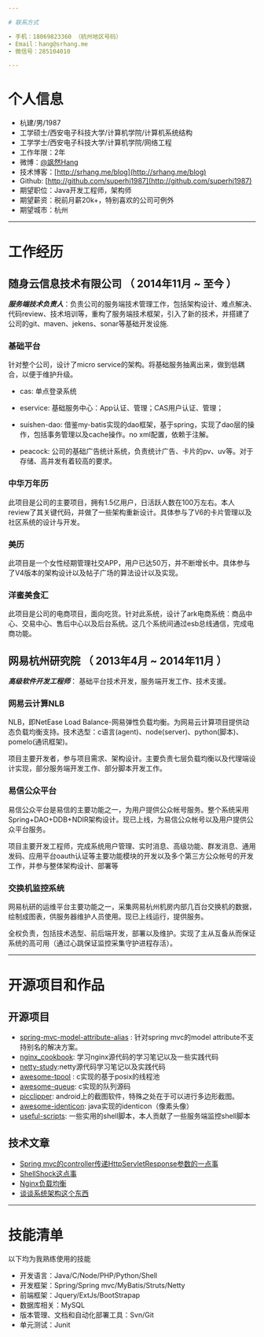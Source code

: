 ```yaml
---

# 联系方式

- 手机：18069823360 （杭州地区号码）
- Email：hang@srhang.me
- 微信号：285104010

---
```


# 个人信息

 - 杭建/男/1987 
 - 工学硕士/西安电子科技大学/计算机学院/计算机系统结构
 - 工学学士/西安电子科技大学/计算机学院/网络工程
 - 工作年限：2年
 - 微博：[@飒然Hang](http://weibo.com/superhj1987)
 - 技术博客：[http://srhang.me/blog](http://srhang.me/blog)
 - Github: [http://github.com/superhj1987](http://github.com/superhj1987)
 - 期望职位：Java开发工程师，架构师
 - 期望薪资：税前月薪20k+，特别喜欢的公司可例外
 - 期望城市：杭州

---

# 工作经历

## 随身云信息技术有限公司 （ 2014年11月 ~ 至今 ）

***服务端技术负责人***：负责公司的服务端技术管理工作，包括架构设计、难点解决、代码review、技术培训等，重构了服务端技术框架，引入了新的技术，并搭建了公司的git、maven、jekens、sonar等基础开发设施.

### 基础平台

针对整个公司，设计了micro service的架构。将基础服务抽离出来，做到低耦合，以便于维护升级。

- cas: 单点登录系统

- eservice: 基础服务中心：App认证、管理；CAS用户认证、管理；

- suishen-dao: 借鉴my-batis实现的dao框架，基于spring，实现了dao层的操作，包括事务管理以及cache操作。no xml配置，依赖于注解。

- peacock: 公司的基础广告统计系统，负责统计广告、卡片的pv、uv等。对于存储、高并发有着较高的要求。

### 中华万年历 

此项目是公司的主要项目，拥有1.5亿用户，日活跃人数在100万左右。本人review了其关键代码，并做了一些架构重新设计。具体参与了V6的卡片管理以及社区系统的设计与开发。

### 美历 

此项目是一个女性经期管理社交APP，用户已达50万，并不断增长中。具体参与了V4版本的架构设计以及帖子广场的算法设计以及实现。

### 洋蜜美食汇

此项目是公司的电商项目，面向吃货。针对此系统，设计了ark电商系统：商品中心、交易中心、售后中心以及后台系统。这几个系统间通过esb总线通信，完成电商功能。

## 网易杭州研究院 （ 2013年4月 ~ 2014年11月 ）

***高级软件开发工程师***： 基础平台技术开发，服务端开发工作、技术支援。

### 网易云计算NLB 

NLB，即NetEase Load Balance-网易弹性负载均衡。为网易云计算项目提供动态负载均衡支持。技术选型：c语言(agent)、node(server)、python(脚本)、pomelo(通讯框架)。

项目主要开发者，参与项目需求、架构设计。主要负责七层负载均衡以及代理端设计实现，部分服务端开发工作、部分脚本开发工作。

### 易信公众平台

易信公众平台是易信的主要功能之一，为用户提供公众帐号服务。整个系统采用Spring+DAO+DDB+NDIR架构设计。现已上线，为易信公众帐号以及用户提供公众平台服务。

项目主要开发工程师，完成系统用户管理、实时消息、高级功能、群发消息、通用发码、应用平台oauth认证等主要功能模块的开发以及多个第三方公众帐号的开发工作，并参与整体架构设计、部署等

### 交换机监控系统

网易杭研的运维平台主要功能之一，采集网易杭州机房内部几百台交换机的数据，绘制成图表，供服务器维护人员使用。现已上线运行，提供服务。

全权负责，包括技术选型、前后端开发，部署以及维护。实现了主从互备从而保证系统的高可用（通过心跳保证监控采集守护进程存活）。

---

# 开源项目和作品

## 开源项目

 - [spring-mvc-model-attribute-alias](https://github.com/superhj1987/spring-mvc-model-attribute-alias) : 针对spring mvc的model attribute不支持别名的解决方案。
 - [nginx_cookbook](https://github.com/superhj1987/nginx_cookbook): 学习nginx源代码的学习笔记以及一些实践代码
 - [netty-study](https://github.com/superhj1987/netty-study):netty源代码学习笔记以及实践代码
 - [awesome-tpool](https://github.com/superhj1987/awesome-tpool) : c实现的基于posix的线程池
 - [awesome-queue](https://github.com/superhj1987/awesome-queue): c实现的队列源码
 - [picclipper](https://github.com/Suishenyun/picclipper): android上的截图软件，特殊之处在于可以进行多边形截图。
 - [awesome-identicon](https://github.com/superhj1987/awesome-identicon): java实现的identicon（像素头像）
 - [useful-scripts](https://github.com/oldratlee/useful-scripts): 一些实用的shell脚本，本人贡献了一些服务端监控shell脚本
 
## 技术文章

- [Spring mvc的controller传递HttpServletResponse参数的一点事](http://www.srhang.me/blog/2014/12/09/spring-mvc-httpservletresponse/)
- [ShellShock这点事](http://www.srhang.me/blog/2014/09/29/shell-shock/) 
- [Nginx负载均衡](http://www.srhang.me/blog/2014/08/27/nginx-loabbalance/)
- [谈谈系统架构这个东西](http://srhang.iteye.com/blog/2076025)

---

# 技能清单

以下均为我熟练使用的技能

- 开发语言：Java/C/Node/PHP/Python/Shell
- 开发框架：Spring/Spring mvc/MyBatis/Struts/Netty
- 前端框架：Jquery/ExtJs/BootStrapap
- 数据库相关：MySQL
- 版本管理、文档和自动化部署工具：Svn/Git
- 单元测试：Junit
